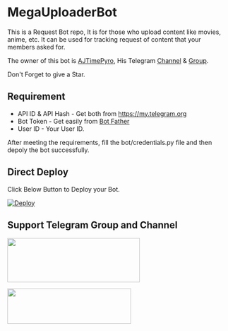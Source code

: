 # MegaUploaderBot

This is a Request Bot repo, It is for those who upload content like movies, anime, etc. It can be used for tracking request of content that your members asked for.


The owner of this bot is [AJTimePyro](https://t.me/AJTimePyro), His Telegram [Channel](http://t.me/AJPyroVerse) & [Group](http://t.me/AJPyroVerseGroup).


Don't Forget to give a Star.


## Requirement
* API ID & API Hash - Get both from https://my.telegram.org
* Bot Token - Get easily from [Bot Father](https://t.me/BotFather)
* User ID - Your User ID.

After meeting the requirements, fill the bot/credentials.py file and then depoly the bot successfully.

## Direct Deploy
Click Below Button to Deploy your Bot.

[![Deploy](https://www.herokucdn.com/deploy/button.svg)](https://heroku.com/deploy?template=https://github.com/AJTimePyro/RequestBot)


## Support Telegram Group and Channel

<a href="http://t.me/AJPyroVerse"><img src="https://smartiblogster.com/wp-content/uploads/2021/03/smartiblogster-iblogster-join-telegram-channel.png" style="width: 300px; height: 100px"></a>

<a href="http://t.me/AJPyroVerseGroup"><img src="https://www.pngitem.com/pimgs/m/214-2144731_groups-on-telegram-telegram-group-link-png-transparent.png" style="width: 280px; height: 80px"></a>